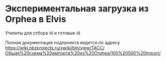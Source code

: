 # Экспериментальная загрузка из Orphea в Elvis
Утилиты для отбора id и готовые id 

Полная документация подпроекта ведется по адресу https://wiki.nbzprojects.ru/xwiki/bin/view/TACC/Общая%20схема%20импорта%20из%20Orphea/100%20500%20Import/
